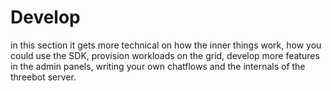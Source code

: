 # Develop
in this section it gets more technical on how the inner things work, how you could use the SDK, provision workloads on the grid, develop more features in the admin panels, writing your own chatflows and the internals of the threebot server.
